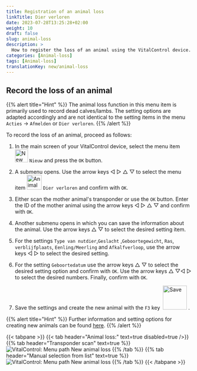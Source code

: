 ```yaml
---
title: Registration of an animal loss
linkTitle: Dier verloren
date: 2023-07-28T13:25:28+02:00
weight: 10
draft: false
slug: animal-loss
description: >
  How to register the loss of an animal using the VitalControl device.
categories: [Animal-loss]
tags: [Animal-loss]
translationKey: new/animal-loss
---
```

## Record the loss of an animal

{{% alert title="Hint" %}}
The animal loss function in this menu item is primarily used to record dead calves/lambs. The setting options are adapted accordingly and are not identical to the setting items in the menu `Acties` -> `Afmelden` or `Dier verloren`.
{{% /alert %}}

To record the loss of an animal, proceed as follows:

1. In the main screen of your VitalControl device, select the menu item <img src="/icons/main/new-animal.svg" width="35" align="bottom" alt="New animal" /> `Nieuw` and press the `OK` button.

2. A submenu opens. Use the arrow keys ◁ ▷ △ ▽ to select the menu item <img src="/icons/main/stillbirth.svg" width="40" align="bottom" alt="Animal loss" /> `Dier verloren` and confirm with `OK`.

3. Either scan the mother animal's transponder or use the `OK` button. Enter the ID of the mother animal using the arrow keys ◁ ▷ △ ▽ and confirm with `OK`.

4. Another submenu opens in which you can save the information about the animal. Use the arrow keys △ ▽ to select the desired setting item.

5. For the settings `Type van nutdier`,`Geslacht` ,`Geboortegewicht`, `Ras`, `verblijfplaats`, `Eenling/Meerling` and `Afkalfverloop`, use the arrow keys ◁ ▷ to select the desired setting.

6. For the setting `Geboortedatum` use the arrow keys △ ▽ to select the desired setting option and confirm with `OK`. Use the arrow keys △ ▽◁ ▷ to select the desired numbers. Finally, confirm with `OK`.

7. Save the settings and create the new animal with the `F3` key &nbsp;<img src="/icons/footer/save_exit.svg" width="65" align="bottom" alt="Save" />&nbsp;.

{{% alert title="Hint" %}}
Further information and setting options for creating new animals can be found [here](../../settings/animal-registration/).
{{% /alert %}}

{{< tabpane >}}
{{< tab header="Animal loss:" text=true disabled=true />}}
{{% tab header="Transponder scan" text=true %}}
 ![VitalControl: Menu path New animal loss](../images/animalloss-scan.png "Record the loss of an animal")
{{% /tab %}}
{{% tab header="Manual selection from list" text=true %}}
 ![VitalControl: Menu path New animal loss](../images/animalloss.png "Record the loss of an animal")
{{% /tab %}}
{{< /tabpane >}}

